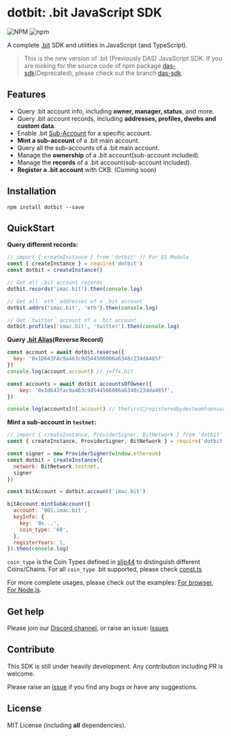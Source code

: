 dotbit: .bit JavaScript SDK
==================
![NPM](https://img.shields.io/npm/l/dotbit)
![npm](https://img.shields.io/npm/v/dotbit)

A complete [.bit](https://did.id) SDK and utilities in JavaScript (and TypeScript).

> This is the new version of .bit (Previously DAS) JavaScript SDK. If you are looking for the source code of npm package [das-sdk](https://www.npmjs.com/package/das-sdk)(Deprecated), please check out the branch [das-sdk](https://github.com/dotbitHQ/dotbit.js/tree/das-sdk).

## Features
- Query .bit account info, including **owner, manager, status**, and more.
- Query .bit account records, including **addresses, profiles, dwebs and custom data**.
- Enable .bit [Sub-Account](https://www.did.id/sub-account) for a specific account.
- **Mint a sub-account** of a .bit main account.
- Query all the sub-accounts of a .bit main account.
- Manage the **ownership** of a .bit account(sub-account included).
- Manage the **records** of a .bit account(sub-account included).
- **Register a .bit account** with CKB. (Coming soon)

## Installation
```shell
npm install dotbit --save
```

## QuickStart
**Query different records:**

```javascript
// import { createInstance } from 'dotbit' // For ES Module
const { createInstance } = require('dotbit')
const dotbit = createInstance()

// Get all .bit account records
dotbit.records('imac.bit').then(console.log)

// Get all `eth` addresses of a .bit account
dotbit.addrs('imac.bit', 'eth').then(console.log)

// Get `twitter` account of a .bit account
dotbit.profiles('imac.bit', 'twitter').then(console.log)
```

**Query [.bit Alias](https://www.did.id/bit-alias)(Reverse Record)**

```javascript
const account = await dotbit.reverse({
  key: '0x1D643FAc9a463c9d544506006a6348c234dA485f'
})
console.log(account.account) // jeffx.bit
```
```javascript
const accounts = await dotbit.accountsOfOwner({
    key: '0x1d643fac9a463c9d544506006a6348c234da485f',
})

console.log(accounts[0].account) // thefirst💯registeredbydevteamtoensuredassuccessfullylaunched10.bit
```
**Mint a sub-account in `testnet`:**

```javascript
// import { createInstance, ProviderSigner, BitNetwork } from 'dotbit' // For ES Module
const { createInstance, ProviderSigner, BitNetwork } = require('dotbit')

const signer = new ProviderSigner(window.ethereum)
const dotbit = createInstance({
  network: BitNetwork.testnet,
  signer
})

const bitAccount = dotbit.account('imac.bit')

bitAccount.mintSubAccount({
  account: '001.imac.bit',
  keyInfo: {
    key: '0x...',
    coin_type: '60',
  },
  registerYears: 1,
}).then(console.log)
```
`coin_type` is the Coin Types defined in [slip44](https://github.com/satoshilabs/slips/blob/master/slip-0044.md) to distinguish different Coins/Chains. 
For all `coin_type` .bit supported, please check [const.ts](./src/const.ts) 

For more complete usages, please check out the examples: [For browser](./example/browser/index.js), [For Node.js](./example/node/index.js).

## Get help
Please join our [Discord channel](https://discord.gg/fVppR7z4ht), or raise an issue: [Issues](https://github.com/dotbitHQ/dotbit.js/issues)

## Contribute
This SDK is still under heavily development. Any contribution including PR is welcome.

Please raise an [issue](https://github.com/dotbitHQ/dotbit.js/issues) if you find any bugs or have any suggestions.

## License
MIT License (including **all** dependencies).
